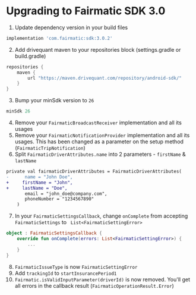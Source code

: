 # Upgrading to Fairmatic SDK 3.0

1. Update dependency version in your build files

```groovy
implementation 'com.fairmatic:sdk:3.0.2'
```

2. Add drivequant maven to your repositories block (settings.gradle or build.gradle)

```groovy
repositories {
    maven {
        url "https://maven.drivequant.com/repository/android-sdk/"
    }
}
```

3. Bump your minSdk version to `26`

```groovy
minSdk 26
```

4. Remove your `FairmaticBroadcastReceiver` implementation and all its usages
5. Remove your `FairmaticNotificationProvider` implementation and all its usages. This has been
   changed as a parameter on the setup method (`FairmaticTripNotification`)
6. Split `FairmaticDriverAttributes.name` into 2 parameters - `firstName` & `lastName`

```diff
private val fairmaticDriverAttributes = FairmaticDriverAttributes(
-      name = "John Doe",
+     firstName = "John",
+     lastName = "Doe",
       email = "john_doe@company.com",
       phoneNumber = "1234567890"
    )
```

7. In your `FairmaticSettingsCallback`, change `onComplete` from accepting `FairmaticSettings` to
   ` List<FairmaticSettingError>`

```kotlin
object : FairmaticSettingsCallback {
    override fun onComplete(errors: List<FairmaticSettingError>) {
        ...
    }
}   
```

8. `FairmaticIssueType` is now `FairmaticSettingError`
10. Add `trackingId` to `startInsurancePeriod1`
11. `Fairmatic.isValidInputParameter(driverId)` is now removed. You'll get all errors in the
    callback result (`FairmaticOperationResult.Error`)
